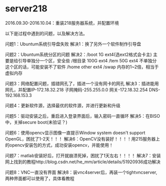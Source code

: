 # server218
2016.09.30-2016.10.04：重装218服务器系统，并配置环境

以下是过程中遇到的问题，以及解决方法。

问题1：Ubuntum系统引导盘失败
解决1：换了另外一个软件制作引导盘

问题2：Ubuntum系统分区的问题
解决2：/boot    1G    ext4(选ext2格式会卡主)    主要是给引导单独分一个区，安全些
      /根目录   100G  ext4
      /tem      50G   ext4                     不单独分这个区的话，可能安装不了软件
      /home     other ext4
      /swap     内存的1~2倍，相当于虚拟内存
      
问题3：网络配置问题，插错网孔了，插进一个没有网卡的网孔
解决3：插进能用网孔，并配置IP-172.18.32.218 子网掩码-255.255.0.0 网关-172.18.32.254 DNS-192.168.153.3

问题4：更新软件源，选择最优的软件源，并进行更新和升级

问题5：驱动安装之后，重启进入登录界面后，输入密码一直循环
解决5：在BISO中，关掉secure boot(未验证？)

问题6：使用opencv显示图像一直提示Window system doesn't support OpenGL，困扰了1-2天！！！
解决6：OpenCV没有装好！！！！用215服务器上的opencv安装包的方式，成功安装opencv，并能使用！

问题7：matlab安装好后，打开就崩溃死掉，困扰了1天左右！！！！
解决7：安装网上找到的教程http://blog.csdn.net/he_mm/article/details/51920936成功解决

问题8：VNC一直没有界面
解决8：装vnc4server后，再装一个tightvncserver,两种界面都可以使用了，具体看教程

